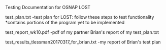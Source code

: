 Testing Documentation for OSNAP LOST

test_plan.txt     -test plan for LOST: follow these steps to test functionality
                   *contains portions of the program yet to be implemented

test_report_wk10.pdf    -pdf of my partner Brian's report of my test_plan.txt


test_results_tlessman20170317_for_brian.txt    -my report of Brian's test plan
